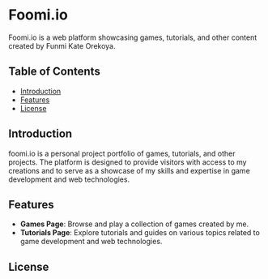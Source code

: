 # Foomi.io

Foomi.io is a web platform showcasing games, tutorials, and other content created by Funmi Kate Orekoya.

## Table of Contents
- [Introduction](#introduction)
- [Features](#features)
- [License](#license)

## Introduction
foomi.io is a personal project portfolio of games, tutorials, and other projects. The platform is designed to provide visitors with access to my creations and to serve as a showcase of my skills and expertise in game development and web technologies.

## Features
- **Games Page**: Browse and play a collection of games created by me.
- **Tutorials Page**: Explore tutorials and guides on various topics related to game development and web technologies.


## License
